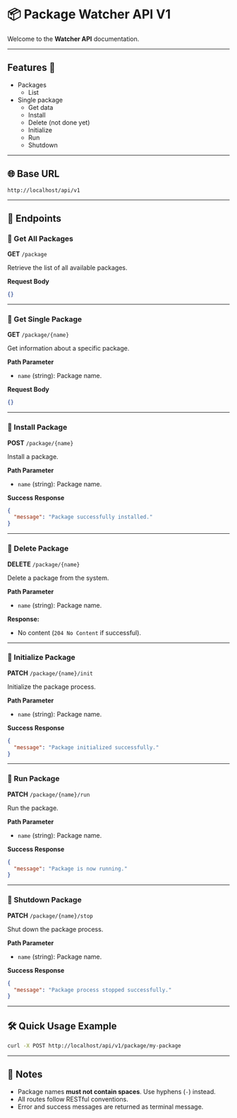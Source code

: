 # 📦 Package Watcher API V1

Welcome to the **Watcher API** documentation.

---

## Features 💎

- Packages
  - List
- Single package
  - Get data
  - Install
  - Delete (not done yet)
  - Initialize
  - Run
  - Shutdown

---

## 🌐 Base URL

```
http://localhost/api/v1
```

---

## 🚀 Endpoints

### 🔹 Get All Packages

**GET** `/package`

Retrieve the list of all available packages.

**Request Body**

```json
{}
```

---

### 🔹 Get Single Package

**GET** `/package/{name}`

Get information about a specific package.

**Path Parameter**

- `name` (string): Package name.

**Request Body**

```json
{}
```

---

### 🔹 Install Package

**POST** `/package/{name}`

Install a package.

**Path Parameter**

- `name` (string): Package name.

**Success Response**

```json
{
  "message": "Package successfully installed."
}
```

---

### 🔹 Delete Package

**DELETE** `/package/{name}`

Delete a package from the system.

**Path Parameter**

- `name` (string): Package name.

**Response:**

- No content (`204 No Content` if successful).

---

### 🔹 Initialize Package

**PATCH** `/package/{name}/init`

Initialize the package process.

**Path Parameter**

- `name` (string): Package name.

**Success Response**

```json
{
  "message": "Package initialized successfully."
}
```

---

### 🔹 Run Package

**PATCH** `/package/{name}/run`

Run the package.

**Path Parameter**

- `name` (string): Package name.

**Success Response**

```json
{
  "message": "Package is now running."
}
```

---

### 🔹 Shutdown Package

**PATCH** `/package/{name}/stop`

Shut down the package process.

**Path Parameter**

- `name` (string): Package name.

**Success Response**

```json
{
  "message": "Package process stopped successfully."
}
```

---

## 🛠️ Quick Usage Example

```bash
curl -X POST http://localhost/api/v1/package/my-package
```

---

## 🧠 Notes

- Package names **must not contain spaces**. Use hyphens (`-`) instead.
- All routes follow RESTful conventions.
- Error and success messages are returned as terminal message.

